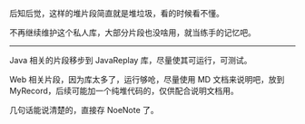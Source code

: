 后知后觉，这样的堆片段简直就是堆垃圾，看的时候看不懂。

不再继续维护这个私人库，大部分片段也没啥用，就当练手的记忆吧。

---

Java 相关的片段移步到 JavaReplay 库，尽量使其可运行，可测试。

Web 相关片段，因为库太多了，运行够呛，尽量使用 MD 文档来说明吧，放到 MyRecord，后续可能加一个纯堆代码的，仅供配合说明文档用。

几句话能说清楚的，直接存 NoeNote 了。
